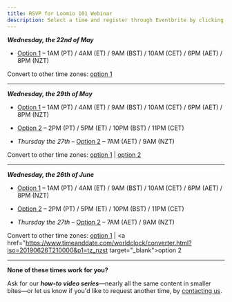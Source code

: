 ```yaml
---
title: RSVP for Loomio 101 Webinar
description: Select a time and register through Eventbrite by clicking a link.
---
```

___Wednesday, the 22nd of May___

- <a href="https://www.eventbrite.com/e/loomio-101-webinar-registration-59869051946" target="_blank">Option 1</a> – 1AM (PT) / 4AM (ET) / 9AM (BST) / 10AM (CET) / 6PM (AET) / 8PM (NZT)

Convert to other time zones: <a href="https://www.timeanddate.com/worldclock/converter.html?iso=20190522T080000&p1=tz_nzst" target="_blank">option 1</a>

---

___Wednesday, the 29th of May___

- <a href="https://www.eventbrite.com/e/loomio-101-webinar-registration-59869053952" target="_blank">Option 1</a> – 1AM (PT) / 4AM (ET) / 9AM (BST) / 10AM (CET) / 6PM (AET) / 8PM (NZT)

- <a href="https://www.eventbrite.com/e/loomio-101-webinar-registration-59869054955" target="_blank">Option 2</a> – 2PM (PT) / 5PM (ET) / 10PM (BST) / 11PM (CET)
 - _Thursday the 27th_ – <a href="https://www.eventbrite.com/e/loomio-101-webinar-registration-59869054955" target="_blank">Option 2</a> – 7AM (AET) / 9AM (NZT)

Convert to other time zones: <a href="https://www.timeanddate.com/worldclock/converter.html?iso=20190529T080000&p1=tz_nzst" target="_blank">option 1</a> | <a href="https://www.timeanddate.com/worldclock/converter.html?iso=20190529T210000&p1=tz_nzst" target="_blank">option 2</a>

---

___Wednesday, the 26th of June___

- <a href="https://www.eventbrite.com/e/loomio-101-webinar-june-registration-62127990492" target="_blank">Option 1</a> – 1AM (PT) / 4AM (ET) / 9AM (BST) / 10AM (CET) / 6PM (AET) / 8PM (NZT)

- <a href="https://www.eventbrite.com/e/loomio-101-webinar-registration-62128381662" target="_blank">Option 2</a> – 2PM (PT) / 5PM (ET) / 10PM (BST) / 11PM (CET)
 - _Thursday the 27th_ – <a href="https://www.eventbrite.com/e/loomio-101-webinar-registration-62128381662" target="_blank">Option 2</a> – 7AM (AET) / 9AM (NZT)

Convert to other time zones: <a href="https://www.timeanddate.com/worldclock/converter.html?iso=20190626T080000&p1=tz_nzst" target="_blank">option 1</a> | <a href="https://www.timeanddate.com/worldclock/converter.html?iso=20190626T210000&p1=tz_nzst target="_blank">option 2</a>

---

**None of these times work for you?**

Ask for our ___how-to video series___—nearly all the same content in smaller bites—or let us know if you'd like to request another time, by [contacting us](https://loomio.org/contact).
